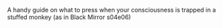 A handy guide on what to press when your consciousness is trapped in a stuffed monkey (as in Black Mirror s04e06)
